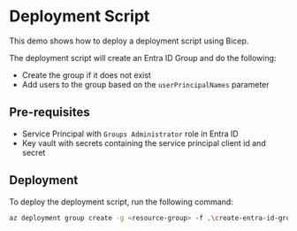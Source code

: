 # Deployment Script

This demo shows how to deploy a deployment script using Bicep.

The deployment script will create an Entra ID Group and do the following:

- Create the group if it does not exist
- Add users to the group based on the `userPrincipalNames` parameter

## Pre-requisites

- Service Principal with `Groups Administrator` role in Entra ID
- Key vault with secrets containing the service principal client id and secret

## Deployment

To deploy the deployment script, run the following command:

```bash
az deployment group create -g <resource-group> -f .\create-entra-id-group.bicep -p .\create-entra-id-group.bicepparam
```
